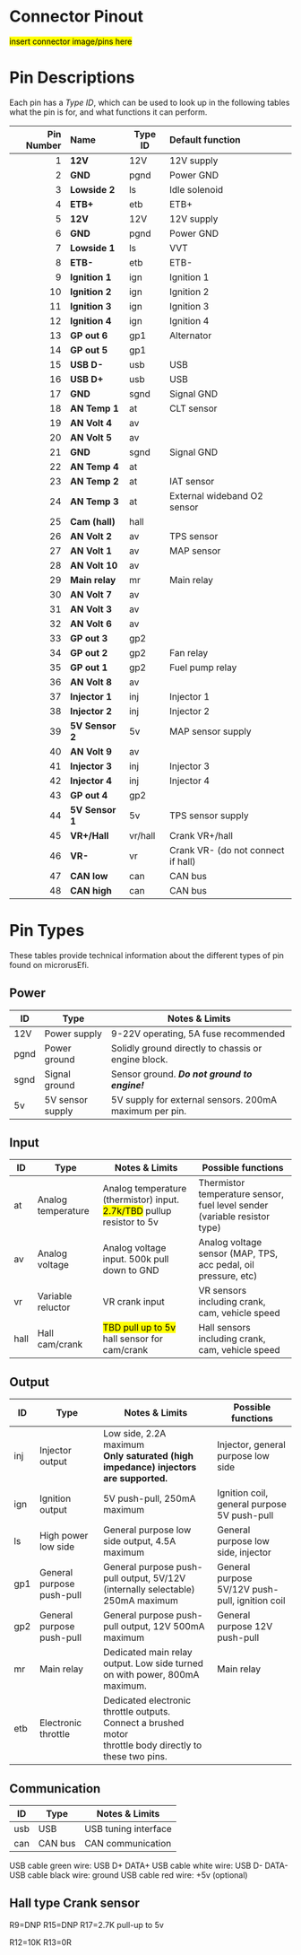 # Connector Pinout

<mark>insert connector image/pins here</mark>

# Pin Descriptions

Each pin has a *Type ID*, which can be used to look up in the following tables what the pin is for, and what functions it can perform.

| Pin Number | Name     | Type ID | Default function                               |
| ----------:|:-------- | ------- |:---------------------------------------------- |
| 1  | **12V**          | 12V     | 12V supply                                     |
| 2  | **GND**          | pgnd    | Power GND                                      |
| 3  | **Lowside 2**    | ls      | Idle solenoid                                  |
| 4  | **ETB+**         | etb     | ETB+                                           |
| 5  | **12V**          | 12V     | 12V supply                                     |
| 6  | **GND**          | pgnd    | Power GND                                      |
| 7  | **Lowside 1**    | ls      | VVT                                            |
| 8  | **ETB-**         | etb     | ETB-                                           |
| 9  | **Ignition 1**   | ign     | Ignition 1                                     |
| 10 | **Ignition 2**   | ign     | Ignition 2                                     |
| 11 | **Ignition 3**   | ign     | Ignition 3                                     |
| 12 | **Ignition 4**   | ign     | Ignition 4                                     |
| 13 | **GP out 6**     | gp1     | Alternator                                     |
| 14 | **GP out 5**     | gp1     |                                                |
| 15 | **USB D-**       | usb     | USB                                            |
| 16 | **USB D+**       | usb     | USB                                            |
| 17 | **GND**          | sgnd    | Signal GND                                     |
| 18 | **AN Temp 1**    | at      | CLT sensor                                     |
| 19 | **AN Volt 4**    | av      |                                                |
| 20 | **AN Volt 5**    | av      |                                                |
| 21 | **GND**          | sgnd    | Signal GND                                     |
| 22 | **AN Temp 4**    | at      |                                                |
| 23 | **AN Temp 2**    | at      | IAT sensor                                     |
| 24 | **AN Temp 3**    | at      | External wideband O2 sensor                    |
| 25 | **Cam (hall)**   | hall    |                                                |
| 26 | **AN Volt 2**    | av      | TPS sensor                                     |
| 27 | **AN Volt 1**    | av      | MAP sensor                                     |
| 28 | **AN Volt 10**   | av      |                                                |
| 29 | **Main relay**   | mr      | Main relay                                     |
| 30 | **AN Volt 7**    | av      |                                                |
| 31 | **AN Volt 3**    | av      |                                                |
| 32 | **AN Volt 6**    | av      |                                                |
| 33 | **GP out 3**     | gp2     |                                                |
| 34 | **GP out 2**     | gp2     | Fan relay                                      |
| 35 | **GP out 1**     | gp2     | Fuel pump relay                                |
| 36 | **AN Volt 8**    | av      |                                                |
| 37 | **Injector 1**   | inj     | Injector 1                                     |
| 38 | **Injector 2**   | inj     | Injector 2                                     |
| 39 | **5V Sensor 2**  | 5v      | MAP sensor supply                              |
| 40 | **AN Volt 9**    | av      |                                                |
| 41 | **Injector 3**   | inj     | Injector 3                                     |
| 42 | **Injector 4**   | inj     | Injector 4                                     |
| 43 | **GP out 4**     | gp2     |                                                |
| 44 | **5V Sensor 1**  | 5v      | TPS sensor supply                              |
| 45 | **VR+/Hall**     | vr/hall | Crank VR+/hall                                 |
| 46 | **VR-**          | vr      | Crank VR- (do not connect if hall)             |
| 47 | **CAN low**      | can     | CAN bus                                        |
| 48 | **CAN high**     | can     | CAN bus                                        |

# Pin Types

These tables provide technical information about the different types of pin found on microrusEfi.

## Power

| ID | Type | Notes & Limits |
|----|-------------| ---- |
| 12V  | Power supply        | 9-22V operating, 5A fuse recommended           |
| pgnd | Power ground        | Solidly ground directly to chassis or engine block. |
| sgnd | Signal ground       | Sensor ground.  ***Do not ground to engine!***
| 5v   | 5V sensor supply    | 5V supply for external sensors.  200mA maximum per pin.

## Input

| ID   | Type                | Notes & Limits                                                                       | Possible functions |
|------|---------------------| ------------------------------------------------------------------------------------ | --- |
| at   | Analog temperature  | Analog temperature (thermistor) input.  <mark>2.7k/TBD</mark> pullup resistor to 5v  | Thermistor temperature sensor, fuel level sender (variable resistor type) |
| av   | Analog voltage      | Analog voltage input.  500k pull down to GND                                         | Analog voltage sensor (MAP, TPS, acc pedal, oil pressure, etc)
| vr   | Variable reluctor   | VR crank input                                                                       | VR sensors including crank, cam, vehicle speed
| hall | Hall cam/crank      | <mark>TBD pull up to 5v</mark> hall sensor for cam/crank                             | Hall sensors including crank, cam, vehicle speed

## Output

| ID | Type | Notes & Limits | Possible functions |
|----|-------------| ---- | --- |
| inj  | Injector output     | Low side, 2.2A maximum<br/>**Only saturated (high impedance) injectors are supported.** | Injector, general purpose low side |
| ign  | Ignition output     | 5V push-pull, 250mA maximum   | Ignition coil, general purpose 5V push-pull
| ls   | High power low side | General purpose low side output, 4.5A maximum | General purpose low side, injector
| gp1 | General purpose push-pull | General purpose push-pull output, 5V/12V (internally selectable) 250mA maximum | General purpose 5V/12V push-pull, ignition coil
| gp2 | General purpose push-pull | General purpose push-pull output, 12V 500mA maximum                            | General purpose 12V push-pull
| mr   | Main relay          | Dedicated main relay output.  Low side turned on with power, 800mA maximum. | Main relay
| etb  | Electronic throttle | Dedicated electronic throttle outputs.  Connect a brushed motor<br/>throttle body directly to these two pins.

## Communication

| ID | Type | Notes & Limits |
|----|-------------| ---- |
| usb | USB     | USB tuning interface
| can | CAN bus | CAN communication

USB cable green wire: USB D+ DATA+
USB cable white wire: USB D- DATA-
USB cable black wire: ground
USB cable red wire: +5v (optional)

## Hall type Crank sensor

R9=DNP
R15=DNP
R17=2.7K pull-up to 5v

R12=10K
R13=0R
